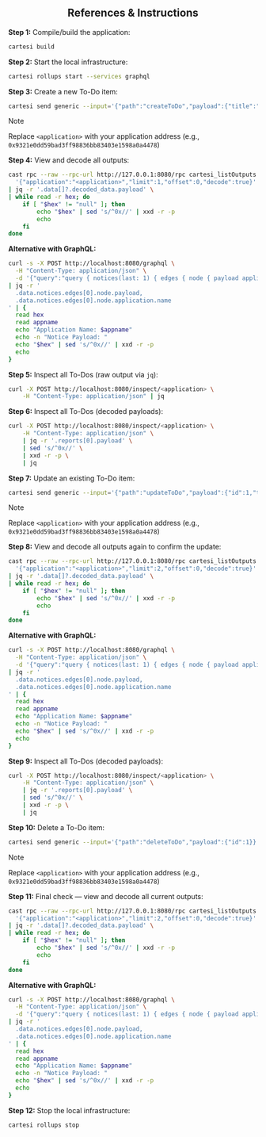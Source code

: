 ## <div align="center">References & Instructions</div>

**Step 1:** Compile/build the application:
```bash
cartesi build
```

**Step 2:** Start the local infrastructure:
```bash
cartesi rollups start --services graphql
```

**Step 3:** Create a new To-Do item:
```bash
cartesi send generic --input='{"path":"createToDo","payload":{"title":"Create an application","description":"Use the Cartesi CLI"}}' --input-encoding=string
```

> [!NOTE]
> Replace `<application>` with your application address (e.g., `0x9321e0dd59bad3ff98836bb83403e1598a0a4478`)

**Step 4:** View and decode all outputs:
```bash
cast rpc --raw --rpc-url http://127.0.0.1:8080/rpc cartesi_listOutputs \
  '{"application":"<application>","limit":1,"offset":0,"decode":true}' \
| jq -r '.data[]?.decoded_data.payload' \
| while read -r hex; do
    if [ "$hex" != "null" ]; then
        echo "$hex" | sed 's/^0x//' | xxd -r -p
        echo
    fi
done
```

**Alternative with GraphQL:**
```bash
curl -s -X POST http://localhost:8080/graphql \
  -H "Content-Type: application/json" \
  -d '{"query":"query { notices(last: 1) { edges { node { payload application { name } } } } }"}' \
| jq -r '
  .data.notices.edges[0].node.payload,
  .data.notices.edges[0].node.application.name
' | {
  read hex
  read appname
  echo "Application Name: $appname"
  echo -n "Notice Payload: "
  echo "$hex" | sed 's/^0x//' | xxd -r -p
  echo
}
```

**Step 5:** Inspect all To-Dos (raw output via `jq`):
```bash
curl -X POST http://localhost:8080/inspect/<application> \
    -H "Content-Type: application/json" | jq
```


**Step 6:** Inspect all To-Dos (decoded payloads):
```bash
curl -X POST http://localhost:8080/inspect/<application> \
    -H "Content-Type: application/json" \
    | jq -r '.reports[0].payload' \
    | sed 's/^0x//' \
    | xxd -r -p \
    | jq
```

**Step 7:** Update an existing To-Do item:
```bash
cartesi send generic --input='{"path":"updateToDo","payload":{"id":1,"title":"Create an application","description":"Use the Cartesi CLI","completed":true}}' --input-encoding=string
```

> [!NOTE]
> Replace `<application>` with your application address (e.g., `0x9321e0dd59bad3ff98836bb83403e1598a0a4478`)

**Step 8:** View and decode all outputs again to confirm the update:
```bash
cast rpc --raw --rpc-url http://127.0.0.1:8080/rpc cartesi_listOutputs \
  '{"application":"<application>","limit":2,"offset":0,"decode":true}' \
| jq -r '.data[]?.decoded_data.payload' \
| while read -r hex; do
    if [ "$hex" != "null" ]; then
        echo "$hex" | sed 's/^0x//' | xxd -r -p
        echo
    fi
done
```

**Alternative with GraphQL:**
```bash
curl -s -X POST http://localhost:8080/graphql \
  -H "Content-Type: application/json" \
  -d '{"query":"query { notices(last: 1) { edges { node { payload application { name } } } } }"}' \
| jq -r '
  .data.notices.edges[0].node.payload,
  .data.notices.edges[0].node.application.name
' | {
  read hex
  read appname
  echo "Application Name: $appname"
  echo -n "Notice Payload: "
  echo "$hex" | sed 's/^0x//' | xxd -r -p
  echo
}
```

**Step 9:** Inspect all To-Dos (decoded payloads):
```bash
curl -X POST http://localhost:8080/inspect/<application> \
    -H "Content-Type: application/json" \
    | jq -r '.reports[0].payload' \
    | sed 's/^0x//' \
    | xxd -r -p \
    | jq
```

**Step 10:** Delete a To-Do item:
```bash
cartesi send generic --input='{"path":"deleteToDo","payload":{"id":1}}' --input-encoding=string
```

> [!NOTE]
> Replace `<application>` with your application address (e.g., `0x9321e0dd59bad3ff98836bb83403e1598a0a4478`)

**Step 11:** Final check — view and decode all current outputs:
```bash
cast rpc --raw --rpc-url http://127.0.0.1:8080/rpc cartesi_listOutputs \
  '{"application":"<application>","limit":2,"offset":0,"decode":true}' \
| jq -r '.data[]?.decoded_data.payload' \
| while read -r hex; do
    if [ "$hex" != "null" ]; then
        echo "$hex" | sed 's/^0x//' | xxd -r -p
        echo
    fi
done
```

**Alternative with GraphQL:**
```bash
curl -s -X POST http://localhost:8080/graphql \
  -H "Content-Type: application/json" \
  -d '{"query":"query { notices(last: 1) { edges { node { payload application { name } } } } }"}' \
| jq -r '
  .data.notices.edges[0].node.payload,
  .data.notices.edges[0].node.application.name
' | {
  read hex
  read appname
  echo "Application Name: $appname"
  echo -n "Notice Payload: "
  echo "$hex" | sed 's/^0x//' | xxd -r -p
  echo
}
```

**Step 12:** Stop the local infrastructure:
```bash
cartesi rollups stop
```
